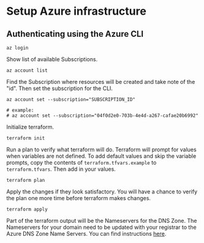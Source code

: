 # Setup Azure infrastructure

## Authenticating using the Azure CLI

```shell
az login
```

Show list of available Subscriptions.

```shell
az account list
```

Find the Subscription where resources will be created and take note of the "id". Then set the subscription for the CLI.

```shell
az account set --subscription="SUBSCRIPTION_ID"

# example:
# az account set --subscription="04f0d2e0-703b-4e4d-a267-cafae20b6992"
```

Initialize terraform.

```shell
terraform init
```

Run a plan to verify what terraform will do. Terraform will prompt for values when variables are not defined.
To add default values and skip the variable prompts, copy the contents of `terraform.tfvars.example` to `terraform.tfvars`. Then add in your values.

```shell
terraform plan
```

Apply the changes if they look satisfactory. You will have a chance to verify the plan one more time before terraform makes changes.

```shell
terraform apply
```

Part of the terraform output will be the Nameservers for the DNS Zone. The Nameservers for your domain need to be updated with your registrar to the Azure DNS Zone Name Servers. You can find instructions [here](https://docs.microsoft.com/en-us/azure/dns/dns-delegate-domain-azure-dns).
